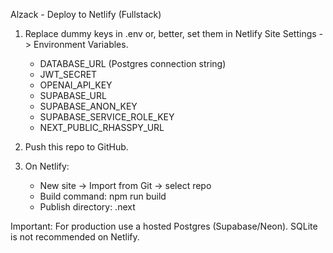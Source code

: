 Alzack - Deploy to Netlify (Fullstack)

1. Replace dummy keys in .env or, better, set them in Netlify Site Settings -> Environment Variables.
   - DATABASE_URL (Postgres connection string)
   - JWT_SECRET
   - OPENAI_API_KEY
   - SUPABASE_URL
   - SUPABASE_ANON_KEY
   - SUPABASE_SERVICE_ROLE_KEY
   - NEXT_PUBLIC_RHASSPY_URL

2. Push this repo to GitHub.

3. On Netlify:
   - New site -> Import from Git -> select repo
   - Build command: npm run build
   - Publish directory: .next

Important: For production use a hosted Postgres (Supabase/Neon). SQLite is not recommended on Netlify.
